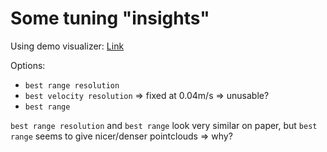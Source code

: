 # Some tuning "insights"

Using demo visualizer: [Link](https://dev.ti.com/gallery/view/mmwave/mmWave_Demo_Visualizer)

Options:

* `best range resolution`
* `best velocity resolution` => fixed at 0.04m/s => unusable?
* `best range`

`best range resolution` and `best range` look very similar on paper, but `best range` seems to give nicer/denser pointclouds => why?
